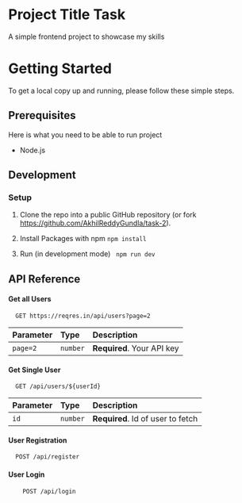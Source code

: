 
# Project Title Task

A simple frontend project to showcase my skills



# Getting Started
To get a local copy up and running, please follow these simple steps.

## Prerequisites
Here is what you need to be able to run project  
+ Node.js
## Development 
### Setup
1. Clone the repo into a public GitHub repository (or fork https://github.com/AkhilReddyGundla/task-2).

2. Install Packages with npm
``` npm install ```

3. Run (in development mode)
``` npm run dev``` 
## API Reference

#### Get all Users 

```http
  GET https://reqres.in/api/users?page=2
```

| Parameter | Type     | Description                |
| :-------- | :------- | :------------------------- |
| `page=2` | `number` | **Required**. Your API key |

#### Get Single User

```http
  GET /api/users/${userId}
```

| Parameter | Type     | Description                       |
| :-------- | :------- | :-------------------------------- |
| `id`      | `number` | **Required**. Id of user to fetch |

#### User Registration

```http
  POST /api/register
```

#### User Login

```http
    POST /api/login
```

